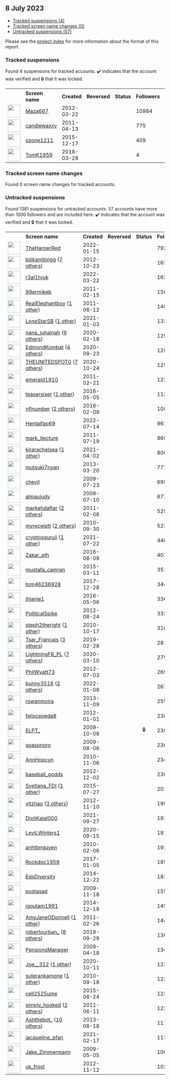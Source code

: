 ##  8 July 2023

* [Tracked suspensions (4)](#tracked-suspensions)
* [Tracked screen name changes (0)](#tracked-screen-name-changes)
* [Untracked suspensions (57)](#untracked-suspensions)

Please see the [project index](https://github.com/travisbrown/twitter-watch) for more information about the format of this report.

### Tracked suspensions

Found 4 suspensions for tracked accounts.
  ✔️ indicates that the account was verified and 🔒 that it was locked.

<table>
    <tr>
        <th></th>
        <th align="left">Screen name</th>
        <th align="left">Created</th>
        <th align="left">Reversed</th>
        <th align="left">Status</th>
        <th align="left">Followers</th>
        <th align="left">Ranking</th></tr>
    </tr>
        <tr>
            <td><a href="https://twitter.com/intent/user?user_id=533244494">
                <img src="https://pbs.twimg.com/profile_images/1563171401829318656/7RdFNjSE_normal.jpg" width="40px" height="40px" align="center"/></a>
            </td>
            <td>
                <a href="https://twitter.com/Maza667">Maza667</a></td>
            <td>2012-03-22</td>
            <td></td>
            <td align="center"></td>
            <td>10984</td>
            <td>293</td>
        </tr>
        <tr>
            <td><a href="https://twitter.com/intent/user?user_id=281532269">
                <img src="https://abs.twimg.com/sticky/default_profile_images/default_profile_normal.png" width="40px" height="40px" align="center"/></a>
            </td>
            <td>
                <a href="https://twitter.com/candlewaxxy">candlewaxxy</a></td>
            <td>2011-04-13</td>
            <td></td>
            <td align="center"></td>
            <td>775</td>
            <td>14498</td>
        </tr>
        <tr>
            <td><a href="https://twitter.com/intent/user?user_id=4582637899">
                <img src="https://pbs.twimg.com/profile_images/1293587609365741570/GV6IiqSR_normal.jpg" width="40px" height="40px" align="center"/></a>
            </td>
            <td>
                <a href="https://twitter.com/ozone1211">ozone1211</a></td>
            <td>2015-12-17</td>
            <td></td>
            <td align="center"></td>
            <td>409</td>
            <td>37037</td>
        </tr>
        <tr>
            <td><a href="https://twitter.com/intent/user?user_id=979043088311115776">
                <img src="https://abs.twimg.com/sticky/default_profile_images/default_profile_normal.png" width="40px" height="40px" align="center"/></a>
            </td>
            <td>
                <a href="https://twitter.com/TomK1959">TomK1959</a></td>
            <td>2018-03-28</td>
            <td></td>
            <td align="center"></td>
            <td>4</td>
            <td>77906</td>
        </tr></table>

### Tracked screen name changes

Found 0 screen name changes for tracked accounts.

### Untracked suspensions

Found 1381 suspensions for untracked accounts.
57 accounts have more than 1000 followers and are included here.
  ✔️ indicates that the account was verified and 🔒 that it was locked.

<table>
    <tr>
        <th></th>
        <th align="left">Screen name</th>
        <th align="left">Created</th>
        <th align="left">Reversed</th>
        <th align="left">Status</th>
        <th align="left">Followers</th>
    </tr>
        <tr>
            <td><a href="https://twitter.com/intent/user?user_id=1482447724981231622">
                <img src="https://pbs.twimg.com/profile_images/1565047321641062402/n1fybt9d_normal.jpg" width="40px" height="40px" align="center"/></a>
            </td>
            <td>
                <a href="https://twitter.com/TheHarperRed">TheHarperRed</a></td>
            <td>2022-01-15</td>
            <td></td>
            <td align="center"></td>
            <td>79269</td>
        </tr>
        <tr>
            <td><a href="https://twitter.com/intent/user?user_id=898956853">
                <img src="https://pbs.twimg.com/profile_images/1589157509180190720/2XXPIUYF_normal.jpg" width="40px" height="40px" align="center"/></a>
            </td>
            <td>
                <a href="https://twitter.com/bijikambingg">bijikambingg</a>&nbsp;(<a href="https://api.memory.lol/v1/tw/id/898956853">7 others</a>)&nbsp;</td>
            <td>2012-10-23</td>
            <td></td>
            <td align="center"></td>
            <td>16351</td>
        </tr>
        <tr>
            <td><a href="https://twitter.com/intent/user?user_id=1506331953682857986">
                <img src="https://pbs.twimg.com/profile_images/1577805303923576832/zR0HRJka_normal.jpg" width="40px" height="40px" align="center"/></a>
            </td>
            <td>
                <a href="https://twitter.com/r3al1tyuk">r3al1tyuk</a></td>
            <td>2022-03-22</td>
            <td></td>
            <td align="center"></td>
            <td>16210</td>
        </tr>
        <tr>
            <td><a href="https://twitter.com/intent/user?user_id=252726249">
                <img src="https://pbs.twimg.com/profile_images/1249424496697597952/D1tt4KIi_normal.jpg" width="40px" height="40px" align="center"/></a>
            </td>
            <td>
                <a href="https://twitter.com/99ermikeb">99ermikeb</a></td>
            <td>2011-02-15</td>
            <td></td>
            <td align="center"></td>
            <td>15635</td>
        </tr>
        <tr>
            <td><a href="https://twitter.com/intent/user?user_id=353384834">
                <img src="https://pbs.twimg.com/profile_images/914174552288190464/AtmxNGQ7_normal.jpg" width="40px" height="40px" align="center"/></a>
            </td>
            <td>
                <a href="https://twitter.com/RealElephantboy">RealElephantboy</a>&nbsp;(<a href="https://api.memory.lol/v1/tw/id/353384834">1 other</a>)&nbsp;</td>
            <td>2011-08-12</td>
            <td></td>
            <td align="center"></td>
            <td>14037</td>
        </tr>
        <tr>
            <td><a href="https://twitter.com/intent/user?user_id=1345710292567732226">
                <img src="https://pbs.twimg.com/profile_images/1597304551165534208/AOYFSmCn_normal.jpg" width="40px" height="40px" align="center"/></a>
            </td>
            <td>
                <a href="https://twitter.com/LoneStarSB">LoneStarSB</a>&nbsp;(<a href="https://api.memory.lol/v1/tw/id/1345710292567732226">1 other</a>)&nbsp;</td>
            <td>2021-01-03</td>
            <td></td>
            <td align="center"></td>
            <td>13395</td>
        </tr>
        <tr>
            <td><a href="https://twitter.com/intent/user?user_id=1229711469358370817">
                <img src="https://pbs.twimg.com/profile_images/1596840394892881922/Ihz6H6VM_normal.jpg" width="40px" height="40px" align="center"/></a>
            </td>
            <td>
                <a href="https://twitter.com/nana_juhainah">nana_juhainah</a>&nbsp;(<a href="https://api.memory.lol/v1/tw/id/1229711469358370817">9 others</a>)&nbsp;</td>
            <td>2020-02-18</td>
            <td></td>
            <td align="center"></td>
            <td>12996</td>
        </tr>
        <tr>
            <td><a href="https://twitter.com/intent/user?user_id=1308563775977553920">
                <img src="https://pbs.twimg.com/profile_images/1591345717376851971/i7El5OqG_normal.jpg" width="40px" height="40px" align="center"/></a>
            </td>
            <td>
                <a href="https://twitter.com/EdmondKombat">EdmondKombat</a>&nbsp;(<a href="https://api.memory.lol/v1/tw/id/1308563775977553920">4 others</a>)&nbsp;</td>
            <td>2020-09-23</td>
            <td></td>
            <td align="center"></td>
            <td>12805</td>
        </tr>
        <tr>
            <td><a href="https://twitter.com/intent/user?user_id=1319887093670178817">
                <img src="https://pbs.twimg.com/profile_images/1597259828505677824/f0PwEvhN_normal.jpg" width="40px" height="40px" align="center"/></a>
            </td>
            <td>
                <a href="https://twitter.com/THEUNITEDSPOT0">THEUNITEDSPOT0</a>&nbsp;(<a href="https://api.memory.lol/v1/tw/id/1319887093670178817">7 others</a>)&nbsp;</td>
            <td>2020-10-24</td>
            <td></td>
            <td align="center"></td>
            <td>12540</td>
        </tr>
        <tr>
            <td><a href="https://twitter.com/intent/user?user_id=255474711">
                <img src="https://pbs.twimg.com/profile_images/1218681630027546625/MDoqGh5T_normal.jpg" width="40px" height="40px" align="center"/></a>
            </td>
            <td>
                <a href="https://twitter.com/emerald1910">emerald1910</a></td>
            <td>2011-02-21</td>
            <td></td>
            <td align="center"></td>
            <td>12235</td>
        </tr>
        <tr>
            <td><a href="https://twitter.com/intent/user?user_id=728269184665292801">
                <img src="https://pbs.twimg.com/profile_images/1481807577914777607/nzVdc2BR_normal.jpg" width="40px" height="40px" align="center"/></a>
            </td>
            <td>
                <a href="https://twitter.com/teasersixer">teasersixer</a>&nbsp;(<a href="https://api.memory.lol/v1/tw/id/728269184665292801">1 other</a>)&nbsp;</td>
            <td>2016-05-05</td>
            <td></td>
            <td align="center"></td>
            <td>11288</td>
        </tr>
        <tr>
            <td><a href="https://twitter.com/intent/user?user_id=4891213336">
                <img src="https://pbs.twimg.com/profile_images/1596550844677341184/Fm5BB6Cy_normal.jpg" width="40px" height="40px" align="center"/></a>
            </td>
            <td>
                <a href="https://twitter.com/nflnumber">nflnumber</a>&nbsp;(<a href="https://api.memory.lol/v1/tw/id/4891213336">2 others</a>)&nbsp;</td>
            <td>2016-02-09</td>
            <td></td>
            <td align="center"></td>
            <td>10831</td>
        </tr>
        <tr>
            <td><a href="https://twitter.com/intent/user?user_id=1547494353693974528">
                <img src="https://pbs.twimg.com/profile_images/1567031009828573187/obc4bntR_normal.jpg" width="40px" height="40px" align="center"/></a>
            </td>
            <td>
                <a href="https://twitter.com/Hentaifap69">Hentaifap69</a></td>
            <td>2022-07-14</td>
            <td></td>
            <td align="center"></td>
            <td>9612</td>
        </tr>
        <tr>
            <td><a href="https://twitter.com/intent/user?user_id=338652198">
                <img src="https://pbs.twimg.com/profile_images/1392094502249279492/1pkcXq6W_normal.jpg" width="40px" height="40px" align="center"/></a>
            </td>
            <td>
                <a href="https://twitter.com/mark_itecture">mark_itecture</a></td>
            <td>2011-07-19</td>
            <td></td>
            <td align="center"></td>
            <td>8609</td>
        </tr>
        <tr>
            <td><a href="https://twitter.com/intent/user?user_id=1377809135312412673">
                <img src="https://pbs.twimg.com/profile_images/1556717287314694144/m9AZfnsz_normal.jpg" width="40px" height="40px" align="center"/></a>
            </td>
            <td>
                <a href="https://twitter.com/kirarachelsea">kirarachelsea</a>&nbsp;(<a href="https://api.memory.lol/v1/tw/id/1377809135312412673">1 other</a>)&nbsp;</td>
            <td>2021-04-02</td>
            <td></td>
            <td align="center"></td>
            <td>8004</td>
        </tr>
        <tr>
            <td><a href="https://twitter.com/intent/user?user_id=1281858458">
                <img src="https://pbs.twimg.com/profile_images/1442458571275337732/onXRuPej_normal.jpg" width="40px" height="40px" align="center"/></a>
            </td>
            <td>
                <a href="https://twitter.com/mutsuki7nyan">mutsuki7nyan</a></td>
            <td>2013-03-20</td>
            <td></td>
            <td align="center"></td>
            <td>7717</td>
        </tr>
        <tr>
            <td><a href="https://twitter.com/intent/user?user_id=59486486">
                <img src="https://pbs.twimg.com/profile_images/2300913451/bhbb8wch6wu6s9507wb4_normal.jpeg" width="40px" height="40px" align="center"/></a>
            </td>
            <td>
                <a href="https://twitter.com/chevil">chevil</a></td>
            <td>2009-07-23</td>
            <td></td>
            <td align="center"></td>
            <td>6999</td>
        </tr>
        <tr>
            <td><a href="https://twitter.com/intent/user?user_id=15374815">
                <img src="https://pbs.twimg.com/profile_images/1595427738181332992/SPhmr-T5_normal.jpg" width="40px" height="40px" align="center"/></a>
            </td>
            <td>
                <a href="https://twitter.com/almaujudy">almaujudy</a></td>
            <td>2008-07-10</td>
            <td></td>
            <td align="center"></td>
            <td>6773</td>
        </tr>
        <tr>
            <td><a href="https://twitter.com/intent/user?user_id=248122315">
                <img src="https://pbs.twimg.com/profile_images/1591963623693332481/-1a9kLgz_normal.jpg" width="40px" height="40px" align="center"/></a>
            </td>
            <td>
                <a href="https://twitter.com/markahdaftar">markahdaftar</a>&nbsp;(<a href="https://api.memory.lol/v1/tw/id/248122315">2 others</a>)&nbsp;</td>
            <td>2011-02-06</td>
            <td></td>
            <td align="center"></td>
            <td>5299</td>
        </tr>
        <tr>
            <td><a href="https://twitter.com/intent/user?user_id=197035341">
                <img src="https://pbs.twimg.com/profile_images/1549059109546512384/Z1WhUFQT_normal.jpg" width="40px" height="40px" align="center"/></a>
            </td>
            <td>
                <a href="https://twitter.com/myreceiptt">myreceiptt</a>&nbsp;(<a href="https://api.memory.lol/v1/tw/id/197035341">2 others</a>)&nbsp;</td>
            <td>2010-09-30</td>
            <td></td>
            <td align="center"></td>
            <td>5234</td>
        </tr>
        <tr>
            <td><a href="https://twitter.com/intent/user?user_id=1418181590291677189">
                <img src="https://pbs.twimg.com/profile_images/1594606596239286273/gJLI9uhs_normal.jpg" width="40px" height="40px" align="center"/></a>
            </td>
            <td>
                <a href="https://twitter.com/cryptosguruji">cryptosguruji</a>&nbsp;(<a href="https://api.memory.lol/v1/tw/id/1418181590291677189">1 other</a>)&nbsp;</td>
            <td>2021-07-22</td>
            <td></td>
            <td align="center"></td>
            <td>4468</td>
        </tr>
        <tr>
            <td><a href="https://twitter.com/intent/user?user_id=762882137246666753">
                <img src="https://pbs.twimg.com/profile_images/1551351879216545792/hu8lw0gG_normal.jpg" width="40px" height="40px" align="center"/></a>
            </td>
            <td>
                <a href="https://twitter.com/Zakar_eth">Zakar_eth</a></td>
            <td>2016-08-09</td>
            <td></td>
            <td align="center"></td>
            <td>4011</td>
        </tr>
        <tr>
            <td><a href="https://twitter.com/intent/user?user_id=3087458907">
                <img src="https://pbs.twimg.com/profile_images/786621907647008768/qdr02uSn_normal.jpg" width="40px" height="40px" align="center"/></a>
            </td>
            <td>
                <a href="https://twitter.com/mustafa_camran">mustafa_camran</a></td>
            <td>2015-03-11</td>
            <td></td>
            <td align="center"></td>
            <td>3513</td>
        </tr>
        <tr>
            <td><a href="https://twitter.com/intent/user?user_id=946513284261470217">
                <img src="https://pbs.twimg.com/profile_images/1524541853659545606/2BtBJ_0M_normal.jpg" width="40px" height="40px" align="center"/></a>
            </td>
            <td>
                <a href="https://twitter.com/tom46236928">tom46236928</a></td>
            <td>2017-12-28</td>
            <td></td>
            <td align="center"></td>
            <td>3449</td>
        </tr>
        <tr>
            <td><a href="https://twitter.com/intent/user?user_id=728438127119851522">
                <img src="https://pbs.twimg.com/profile_images/728443033952215040/UgshZ_zN_normal.jpg" width="40px" height="40px" align="center"/></a>
            </td>
            <td>
                <a href="https://twitter.com/jhjanie1">jhjanie1</a></td>
            <td>2016-05-06</td>
            <td></td>
            <td align="center"></td>
            <td>3365</td>
        </tr>
        <tr>
            <td><a href="https://twitter.com/intent/user?user_id=778857415">
                <img src="https://pbs.twimg.com/profile_images/478588041057951744/L4LIiKb__normal.jpeg" width="40px" height="40px" align="center"/></a>
            </td>
            <td>
                <a href="https://twitter.com/PoliticalSpike">PoliticalSpike</a></td>
            <td>2012-08-24</td>
            <td></td>
            <td align="center"></td>
            <td>3324</td>
        </tr>
        <tr>
            <td><a href="https://twitter.com/intent/user?user_id=203780681">
                <img src="https://pbs.twimg.com/profile_images/1362960347037065218/ZhrrOASi_normal.jpg" width="40px" height="40px" align="center"/></a>
            </td>
            <td>
                <a href="https://twitter.com/steph2theright">steph2theright</a>&nbsp;(<a href="https://api.memory.lol/v1/tw/id/203780681">1 other</a>)&nbsp;</td>
            <td>2010-10-17</td>
            <td></td>
            <td align="center"></td>
            <td>3168</td>
        </tr>
        <tr>
            <td><a href="https://twitter.com/intent/user?user_id=1101083702795354112">
                <img src="https://pbs.twimg.com/profile_images/1591795792628662273/aDPeVHg__normal.jpg" width="40px" height="40px" align="center"/></a>
            </td>
            <td>
                <a href="https://twitter.com/Tsar_Francais">Tsar_Francais</a>&nbsp;(<a href="https://api.memory.lol/v1/tw/id/1101083702795354112">3 others</a>)&nbsp;</td>
            <td>2019-02-28</td>
            <td></td>
            <td align="center"></td>
            <td>2813</td>
        </tr>
        <tr>
            <td><a href="https://twitter.com/intent/user?user_id=1237190901522296832">
                <img src="https://pbs.twimg.com/profile_images/1534515493658210304/kb9RWhNX_normal.jpg" width="40px" height="40px" align="center"/></a>
            </td>
            <td>
                <a href="https://twitter.com/LightningF6_PL">LightningF6_PL</a>&nbsp;(<a href="https://api.memory.lol/v1/tw/id/1237190901522296832">7 others</a>)&nbsp;</td>
            <td>2020-03-10</td>
            <td></td>
            <td align="center"></td>
            <td>2757</td>
        </tr>
        <tr>
            <td><a href="https://twitter.com/intent/user?user_id=625986278">
                <img src="https://pbs.twimg.com/profile_images/857077065060843520/_Smlnssn_normal.jpg" width="40px" height="40px" align="center"/></a>
            </td>
            <td>
                <a href="https://twitter.com/PhilWyatt73">PhilWyatt73</a></td>
            <td>2012-07-03</td>
            <td></td>
            <td align="center"></td>
            <td>2696</td>
        </tr>
        <tr>
            <td><a href="https://twitter.com/intent/user?user_id=1479714622261403648">
                <img src="https://pbs.twimg.com/profile_images/1563366921126707200/mmxaimQE_normal.jpg" width="40px" height="40px" align="center"/></a>
            </td>
            <td>
                <a href="https://twitter.com/bunny3516">bunny3516</a>&nbsp;(<a href="https://api.memory.lol/v1/tw/id/1479714622261403648">2 others</a>)&nbsp;</td>
            <td>2022-01-08</td>
            <td></td>
            <td align="center"></td>
            <td>2676</td>
        </tr>
        <tr>
            <td><a href="https://twitter.com/intent/user?user_id=2184192662">
                <img src="https://pbs.twimg.com/profile_images/1272276902108160007/2emletUn_normal.jpg" width="40px" height="40px" align="center"/></a>
            </td>
            <td>
                <a href="https://twitter.com/rowanmoira">rowanmoira</a></td>
            <td>2013-11-09</td>
            <td></td>
            <td align="center"></td>
            <td>2558</td>
        </tr>
        <tr>
            <td><a href="https://twitter.com/intent/user?user_id=452504546">
                <img src="https://pbs.twimg.com/profile_images/1597596899640500225/C_-OdzYa_normal.jpg" width="40px" height="40px" align="center"/></a>
            </td>
            <td>
                <a href="https://twitter.com/felixcepeda8">felixcepeda8</a></td>
            <td>2012-01-01</td>
            <td></td>
            <td align="center"></td>
            <td>2382</td>
        </tr>
        <tr>
            <td><a href="https://twitter.com/intent/user?user_id=80868229">
                <img src="https://pbs.twimg.com/profile_images/1214732861548445696/awKbonWW_normal.jpg" width="40px" height="40px" align="center"/></a>
            </td>
            <td>
                <a href="https://twitter.com/ELPT_">ELPT_</a></td>
            <td>2009-10-08</td>
            <td></td>
            <td align="center">🔒</td>
            <td>2380</td>
        </tr>
        <tr>
            <td><a href="https://twitter.com/intent/user?user_id=63425757">
                <img src="https://pbs.twimg.com/profile_images/1263446261312692224/R1z7IvaU_normal.jpg" width="40px" height="40px" align="center"/></a>
            </td>
            <td>
                <a href="https://twitter.com/spasonoro">spasonoro</a></td>
            <td>2009-08-06</td>
            <td></td>
            <td align="center"></td>
            <td>2367</td>
        </tr>
        <tr>
            <td><a href="https://twitter.com/intent/user?user_id=212556631">
                <img src="https://pbs.twimg.com/profile_images/1374017909710843908/xPgRVk70_normal.jpg" width="40px" height="40px" align="center"/></a>
            </td>
            <td>
                <a href="https://twitter.com/AnnHopcyn">AnnHopcyn</a></td>
            <td>2010-11-06</td>
            <td></td>
            <td align="center"></td>
            <td>2347</td>
        </tr>
        <tr>
            <td><a href="https://twitter.com/intent/user?user_id=983834306">
                <img src="https://pbs.twimg.com/profile_images/3044387197/88be5781ffeac4795f1e13c14917b1a0_normal.jpeg" width="40px" height="40px" align="center"/></a>
            </td>
            <td>
                <a href="https://twitter.com/baseball_godds">baseball_godds</a></td>
            <td>2012-12-02</td>
            <td></td>
            <td align="center"></td>
            <td>2301</td>
        </tr>
        <tr>
            <td><a href="https://twitter.com/intent/user?user_id=3297301866">
                <img src="https://pbs.twimg.com/profile_images/625611868909010944/z5_GaCGc_normal.jpg" width="40px" height="40px" align="center"/></a>
            </td>
            <td>
                <a href="https://twitter.com/Svetlana_FDI">Svetlana_FDI</a>&nbsp;(<a href="https://api.memory.lol/v1/tw/id/3297301866">1 other</a>)&nbsp;</td>
            <td>2015-07-27</td>
            <td></td>
            <td align="center"></td>
            <td>2018</td>
        </tr>
        <tr>
            <td><a href="https://twitter.com/intent/user?user_id=938539171">
                <img src="https://pbs.twimg.com/profile_images/1562828324921311235/5TVjMReT_normal.jpg" width="40px" height="40px" align="center"/></a>
            </td>
            <td>
                <a href="https://twitter.com/vitzhao">vitzhao</a>&nbsp;(<a href="https://api.memory.lol/v1/tw/id/938539171">3 others</a>)&nbsp;</td>
            <td>2012-11-10</td>
            <td></td>
            <td align="center"></td>
            <td>1996</td>
        </tr>
        <tr>
            <td><a href="https://twitter.com/intent/user?user_id=1442343727205269505">
                <img src="https://pbs.twimg.com/profile_images/1529031548556566528/HEMWJLg8_normal.jpg" width="40px" height="40px" align="center"/></a>
            </td>
            <td>
                <a href="https://twitter.com/DixitKajal000">DixitKajal000</a></td>
            <td>2021-09-27</td>
            <td></td>
            <td align="center"></td>
            <td>1973</td>
        </tr>
        <tr>
            <td><a href="https://twitter.com/intent/user?user_id=1305749485809623044">
                <img src="https://pbs.twimg.com/profile_images/1510129176036012035/XhFsc6U2_normal.jpg" width="40px" height="40px" align="center"/></a>
            </td>
            <td>
                <a href="https://twitter.com/LeviLWinters1">LeviLWinters1</a></td>
            <td>2020-09-15</td>
            <td></td>
            <td align="center"></td>
            <td>1970</td>
        </tr>
        <tr>
            <td><a href="https://twitter.com/intent/user?user_id=111918568">
                <img src="https://pbs.twimg.com/profile_images/887428135217770500/BYrHrzNb_normal.jpg" width="40px" height="40px" align="center"/></a>
            </td>
            <td>
                <a href="https://twitter.com/anhtbnguyen">anhtbnguyen</a></td>
            <td>2010-02-06</td>
            <td></td>
            <td align="center"></td>
            <td>1911</td>
        </tr>
        <tr>
            <td><a href="https://twitter.com/intent/user?user_id=816839983386349568">
                <img src="https://pbs.twimg.com/profile_images/1199554483367403520/9lLA_eh3_normal.jpg" width="40px" height="40px" align="center"/></a>
            </td>
            <td>
                <a href="https://twitter.com/Rockdoc1959">Rockdoc1959</a></td>
            <td>2017-01-05</td>
            <td></td>
            <td align="center"></td>
            <td>1852</td>
        </tr>
        <tr>
            <td><a href="https://twitter.com/intent/user?user_id=2937088540">
                <img src="https://pbs.twimg.com/profile_images/547047571449864193/ttHoL0tC_normal.jpeg" width="40px" height="40px" align="center"/></a>
            </td>
            <td>
                <a href="https://twitter.com/EdsDiversity">EdsDiversity</a></td>
            <td>2014-12-22</td>
            <td></td>
            <td align="center"></td>
            <td>1839</td>
        </tr>
        <tr>
            <td><a href="https://twitter.com/intent/user?user_id=90828813">
                <img src="https://pbs.twimg.com/profile_images/378800000668337224/c97620ed8edd624b6aa9c497e6e34ab7_normal.jpeg" width="40px" height="40px" align="center"/></a>
            </td>
            <td>
                <a href="https://twitter.com/postasad">postasad</a></td>
            <td>2009-11-18</td>
            <td></td>
            <td align="center"></td>
            <td>1555</td>
        </tr>
        <tr>
            <td><a href="https://twitter.com/intent/user?user_id=2935749986">
                <img src="https://pbs.twimg.com/profile_images/1500734870615588866/DIV6kXFK_normal.jpg" width="40px" height="40px" align="center"/></a>
            </td>
            <td>
                <a href="https://twitter.com/jgoutam1991">jgoutam1991</a></td>
            <td>2014-12-19</td>
            <td></td>
            <td align="center"></td>
            <td>1452</td>
        </tr>
        <tr>
            <td><a href="https://twitter.com/intent/user?user_id=258030141">
                <img src="https://pbs.twimg.com/profile_images/1578027950985056257/1gQikZ2-_normal.jpg" width="40px" height="40px" align="center"/></a>
            </td>
            <td>
                <a href="https://twitter.com/AmyJaneODonnell">AmyJaneODonnell</a>&nbsp;(<a href="https://api.memory.lol/v1/tw/id/258030141">1 other</a>)&nbsp;</td>
            <td>2011-02-26</td>
            <td></td>
            <td align="center"></td>
            <td>1448</td>
        </tr>
        <tr>
            <td><a href="https://twitter.com/intent/user?user_id=1045956621254504448">
                <img src="https://pbs.twimg.com/profile_images/1580252063275032576/Ow1sUWoa_normal.jpg" width="40px" height="40px" align="center"/></a>
            </td>
            <td>
                <a href="https://twitter.com/robertourban_">robertourban_</a>&nbsp;(<a href="https://api.memory.lol/v1/tw/id/1045956621254504448">8 others</a>)&nbsp;</td>
            <td>2018-09-29</td>
            <td></td>
            <td align="center"></td>
            <td>1369</td>
        </tr>
        <tr>
            <td><a href="https://twitter.com/intent/user?user_id=32877017">
                <img src="https://pbs.twimg.com/profile_images/1216171507/stevec2_normal.jpg" width="40px" height="40px" align="center"/></a>
            </td>
            <td>
                <a href="https://twitter.com/PensionsManager">PensionsManager</a></td>
            <td>2009-04-18</td>
            <td></td>
            <td align="center"></td>
            <td>1345</td>
        </tr>
        <tr>
            <td><a href="https://twitter.com/intent/user?user_id=1315351732629762054">
                <img src="https://pbs.twimg.com/profile_images/1580342319928188928/e75nsIWe_normal.jpg" width="40px" height="40px" align="center"/></a>
            </td>
            <td>
                <a href="https://twitter.com/Joe__312">Joe__312</a>&nbsp;(<a href="https://api.memory.lol/v1/tw/id/1315351732629762054">1 other</a>)&nbsp;</td>
            <td>2020-10-11</td>
            <td></td>
            <td align="center"></td>
            <td>1233</td>
        </tr>
        <tr>
            <td><a href="https://twitter.com/intent/user?user_id=192039319">
                <img src="https://pbs.twimg.com/profile_images/1136323506/tihiroro_normal.jpg" width="40px" height="40px" align="center"/></a>
            </td>
            <td>
                <a href="https://twitter.com/suterankamone">suterankamone</a>&nbsp;(<a href="https://api.memory.lol/v1/tw/id/192039319">1 other</a>)&nbsp;</td>
            <td>2010-09-18</td>
            <td></td>
            <td align="center"></td>
            <td>1232</td>
        </tr>
        <tr>
            <td><a href="https://twitter.com/intent/user?user_id=3328727954">
                <img src="https://pbs.twimg.com/profile_images/635812706096967680/GWxgpdGl_normal.jpg" width="40px" height="40px" align="center"/></a>
            </td>
            <td>
                <a href="https://twitter.com/cell2525ume">cell2525ume</a></td>
            <td>2015-08-24</td>
            <td></td>
            <td align="center"></td>
            <td>1231</td>
        </tr>
        <tr>
            <td><a href="https://twitter.com/intent/user?user_id=315263947">
                <img src="https://pbs.twimg.com/profile_images/1438839012635054089/ITfyfviP_normal.jpg" width="40px" height="40px" align="center"/></a>
            </td>
            <td>
                <a href="https://twitter.com/simply_hooked">simply_hooked</a>&nbsp;(<a href="https://api.memory.lol/v1/tw/id/315263947">2 others</a>)&nbsp;</td>
            <td>2011-06-11</td>
            <td></td>
            <td align="center"></td>
            <td>1220</td>
        </tr>
        <tr>
            <td><a href="https://twitter.com/intent/user?user_id=1679794532">
                <img src="https://pbs.twimg.com/profile_images/1589960858565607425/ZN4GBoq9_normal.jpg" width="40px" height="40px" align="center"/></a>
            </td>
            <td>
                <a href="https://twitter.com/Ashthebot_">Ashthebot_</a>&nbsp;(<a href="https://api.memory.lol/v1/tw/id/1679794532">10 others</a>)&nbsp;</td>
            <td>2013-08-18</td>
            <td></td>
            <td align="center"></td>
            <td>1178</td>
        </tr>
        <tr>
            <td><a href="https://twitter.com/intent/user?user_id=1362104107679514631">
                <img src="https://pbs.twimg.com/profile_images/1362104822808387587/epMsLO7T_normal.jpg" width="40px" height="40px" align="center"/></a>
            </td>
            <td>
                <a href="https://twitter.com/jacqueline_pfan">jacqueline_pfan</a></td>
            <td>2021-02-17</td>
            <td></td>
            <td align="center"></td>
            <td>1137</td>
        </tr>
        <tr>
            <td><a href="https://twitter.com/intent/user?user_id=37861409">
                <img src="https://pbs.twimg.com/profile_images/762377980291284999/2tHZxArC_normal.jpg" width="40px" height="40px" align="center"/></a>
            </td>
            <td>
                <a href="https://twitter.com/Jake_Zimmermann">Jake_Zimmermann</a></td>
            <td>2009-05-05</td>
            <td></td>
            <td align="center"></td>
            <td>1060</td>
        </tr>
        <tr>
            <td><a href="https://twitter.com/intent/user?user_id=943535556">
                <img src="https://pbs.twimg.com/profile_images/932962065798651904/G5mkQ9PR_normal.jpg" width="40px" height="40px" align="center"/></a>
            </td>
            <td>
                <a href="https://twitter.com/uk_frost">uk_frost</a></td>
            <td>2012-11-12</td>
            <td></td>
            <td align="center"></td>
            <td>1028</td>
        </tr></table>
